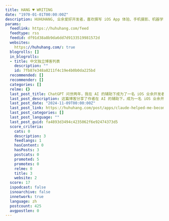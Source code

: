```yaml
---
title: HANG ♥ WRITING
date: "1970-01-01T00:00:00Z"
description: HUHUHANG, 业余爱好开发者，喜欢撰写 iOS App 体验、手机摄影、机器学习相关文章。
params:
  feedlink: https://huhuhang.com/feed
  feedtype: rss
  feedid: df91d38a8b9da6dd7d9133519981572d
  websites:
    https://huhuhang.com/: true
  blogrolls: []
  in_blogrolls:
  - title: 中文独立博客列表
    description: ""
    id: 7fb87e348a8211f4c19e4b0b0da225bd
  recommended: []
  recommender: []
  categories: []
  relme: {}
  last_post_title: ChatGPT 问世两年，我在 AI 的辅助下成为了一名 iOS 业余开发者
  last_post_description: 这篇博客分享了作者在 AI 的辅助下，成为一名 iOS 业余开发者的故事。从最初的灵感到最终完成发布
  last_post_date: "2024-11-09T00:00:00Z"
  last_post_link: https://huhuhang.com/post/apps/claude-helped-me-become-ios-developer-in-two-years
  last_post_categories: []
  last_post_language: ""
  last_post_guid: fa4893d3494c4235062f6e92474373d5
  score_criteria:
    cats: 0
    description: 3
    feedlangs: 1
    hasContent: 0
    hasPosts: 3
    postcats: 0
    promoted: 5
    promotes: 0
    relme: 0
    title: 3
    website: 2
  score: 17
  ispodcast: false
  isnoarchive: false
  innetwork: true
  language: zh
  postcount: 425
  avgpostlen: 0
---
```

